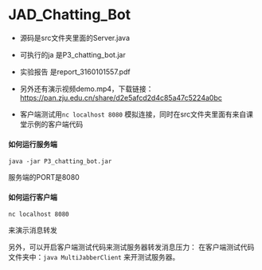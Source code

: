 # JAD_Chatting_Bot

* 源码是src文件夹里面的Server.java
* 可执行的ja 是P3_chatting_bot.jar
* 实验报告 是report_3160101557.pdf


* 另外还有演示视频demo.mp4，下载链接：https://pan.zju.edu.cn/share/d2e5afcd2d4c85a47c5224a0bc
* 客户端测试用`nc localhost 8080` 模拟连接，同时在src文件夹里面有来自课堂示例的客户端代码

#### 如何运行服务端
```
java -jar P3_chatting_bot.jar
```
服务端的PORT是8080

#### 如何运行客户端
```
nc localhost 8080
```
来演示消息转发

另外，可以开启客户端测试代码来测试服务器转发消息压力：
在客户端测试代码文件夹中：`java MultiJabberClient` 来开测试服务器。